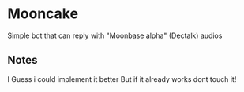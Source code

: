 # Mooncake
Simple bot that can reply with "Moonbase alpha" (Dectalk) audios

## Notes
I Guess i could implement it better
But if it already works dont touch it!
